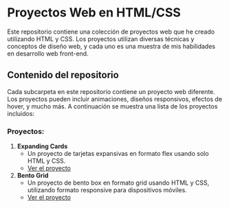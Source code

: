 # Proyectos Web en HTML/CSS

Este repositorio contiene una colección de proyectos web que he creado utilizando HTML y CSS. Los proyectos utilizan diversas técnicas y conceptos de diseño web, y cada uno es una muestra de mis habilidades en desarrollo web front-end.

## Contenido del repositorio

Cada subcarpeta en este repositorio contiene un proyecto web diferente. Los proyectos pueden incluir animaciones, diseños responsivos, efectos de hover, y mucho más. A continuación se muestra una lista de los proyectos incluidos:

### Proyectos:

1. **Expanding Cards**
   - Un proyecto de tarjetas expansivas en formato flex usando solo HTML y CSS.
   - [Ver el proyecto](https://splendorous-hotteok-81d77e.netlify.app/)
2. **Bento Grid**
   - Un proyecto de bento box en formato grid usando HTML y CSS, utilizando formato responsive para dispositivos móviles.
   - [Ver el proyecto](https://golden-biscotti-9728b4.netlify.app/)
